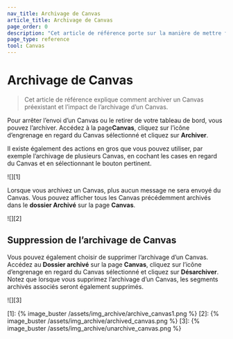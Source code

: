 ```yaml
---
nav_title: Archivage de Canvas
article_title: Archivage de Canvas
page_order: 0
description: "Cet article de référence porte sur la manière de mettre fin à un Canvas ou de l’archiver après le lancement initial."
page_type: reference
tool: Canvas
---
```


# Archivage de Canvas

> Cet article de référence explique comment archiver un Canvas préexistant et l’impact de l’archivage d’un Canvas.

Pour arrêter l’envoi d’un Canvas ou le retirer de votre tableau de bord, vous pouvez l’archiver. Accédez à la page**Canvas**, cliquez sur <i class="fas fa-gear"></i> l’icône d’engrenage en regard du Canvas sélectionné et cliquez sur **Archiver**.

Il existe également des actions en gros que vous pouvez utiliser, par exemple l’archivage de plusieurs Canvas, en cochant les cases en regard du Canvas et en sélectionnant le bouton pertinent. 

![][1]

Lorsque vous archivez un Canvas, plus aucun message ne sera envoyé du Canvas. Vous pouvez afficher tous les Canvas précédemment archivés dans le **dossier Archivé** sur la page **Canvas**.

![][2]

## Suppression de l’archivage de Canvas

Vous pouvez également choisir de supprimer l’archivage d’un Canvas. Accédez au **Dossier archivé** sur la page **Canvas**, cliquez sur <i class="fas fa-gear"></i> l’icône d’engrenage en regard du Canvas sélectionné et cliquez sur **Désarchiver**. Notez que lorsque vous supprimez l’archivage d’un Canvas, les segments archivés associés seront également supprimés.

![][3]

[1]: {% image_buster /assets/img_archive/archive_canvas1.png %}
[2]: {% image_buster /assets/img_archive/archived_canvas.png %}
[3]: {% image_buster /assets/img_archive/unarchive_canvas.png %}
